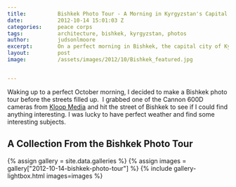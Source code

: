 ```yaml
---
title:			Bishkek Photo Tour - A Morning in Kyrgyzstan's Capital City
date:			2012-10-14 15:01:03 Z
categories:		peace corps
tags:			architecture, bishkek, kyrgyzstan, photos
author:			judsonlmoore
excerpt:		On a perfect morning in Bishkek, the capital city of Kyrgyzstan in the heart of Central Asia, I grabbed a camera and went on a tour to capture some beauty.
layout:			post
image:			/assets/images/2012/10/Bishkek_featured.jpg


---
```


Waking up to a perfect October morning, I decided to make a Bishkek photo tour before the streets filled up.  I grabbed one of the Cannon 600D cameras from [Kloop Media](http://kloop.kg) and hit the street of Bishkek to see if I could find anything interesting. I was lucky to have perfect weather and find some interesting subjects.

## A Collection From the Bishkek Photo Tour

{% assign gallery = site.data.galleries %}
{% assign images = gallery["2012-10-14-bishkek-photo-tour"] %}
{% include gallery-lightbox.html images=images %}
